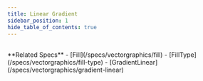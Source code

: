 ```yaml
---
title: Linear Gradient
sidebar_position: 1
hide_table_of_contents: true
---
```


<DarumaPlayer src='https://raw.githubusercontent.com/verygoodgraphics/resource/main/feature/fill__daruma/fill__linear_gradient.daruma' />

<br />
**Related Specs**
- [Fill](/specs/vectorgraphics/fill)
- [FillType](/specs/vectorgraphics/fill-type)
- [GradientLinear](/specs/vectorgraphics/gradient-linear)
